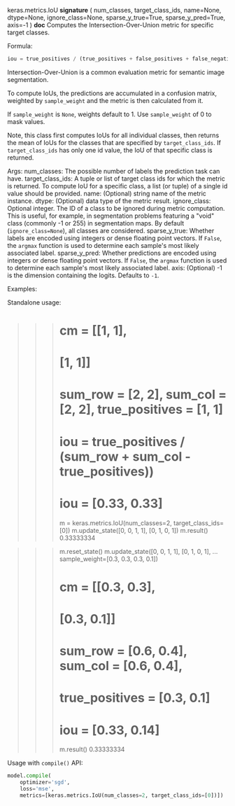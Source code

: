 keras.metrics.IoU
__signature__
(
  num_classes,
  target_class_ids,
  name=None,
  dtype=None,
  ignore_class=None,
  sparse_y_true=True,
  sparse_y_pred=True,
  axis=-1
)
__doc__
Computes the Intersection-Over-Union metric for specific target classes.

Formula:

```python
iou = true_positives / (true_positives + false_positives + false_negatives)
```
Intersection-Over-Union is a common evaluation metric for semantic image
segmentation.

To compute IoUs, the predictions are accumulated in a confusion matrix,
weighted by `sample_weight` and the metric is then calculated from it.

If `sample_weight` is `None`, weights default to 1.
Use `sample_weight` of 0 to mask values.

Note, this class first computes IoUs for all individual classes, then
returns the mean of IoUs for the classes that are specified by
`target_class_ids`. If `target_class_ids` has only one id value, the IoU of
that specific class is returned.

Args:
    num_classes: The possible number of labels the prediction task can have.
    target_class_ids: A tuple or list of target class ids for which the
        metric is returned. To compute IoU for a specific class, a list
        (or tuple) of a single id value should be provided.
    name: (Optional) string name of the metric instance.
    dtype: (Optional) data type of the metric result.
    ignore_class: Optional integer. The ID of a class to be ignored during
        metric computation. This is useful, for example, in segmentation
        problems featuring a "void" class (commonly -1 or 255) in
        segmentation maps. By default (`ignore_class=None`), all classes are
          considered.
    sparse_y_true: Whether labels are encoded using integers or
        dense floating point vectors. If `False`, the `argmax` function
        is used to determine each sample's most likely associated label.
    sparse_y_pred: Whether predictions are encoded using integers or
        dense floating point vectors. If `False`, the `argmax` function
        is used to determine each sample's most likely associated label.
    axis: (Optional) -1 is the dimension containing the logits.
        Defaults to `-1`.

Examples:

Standalone usage:

>>> # cm = [[1, 1],
>>> #        [1, 1]]
>>> # sum_row = [2, 2], sum_col = [2, 2], true_positives = [1, 1]
>>> # iou = true_positives / (sum_row + sum_col - true_positives))
>>> # iou = [0.33, 0.33]
>>> m = keras.metrics.IoU(num_classes=2, target_class_ids=[0])
>>> m.update_state([0, 0, 1, 1], [0, 1, 0, 1])
>>> m.result()
0.33333334

>>> m.reset_state()
>>> m.update_state([0, 0, 1, 1], [0, 1, 0, 1],
...                sample_weight=[0.3, 0.3, 0.3, 0.1])
>>> # cm = [[0.3, 0.3],
>>> #        [0.3, 0.1]]
>>> # sum_row = [0.6, 0.4], sum_col = [0.6, 0.4],
>>> # true_positives = [0.3, 0.1]
>>> # iou = [0.33, 0.14]
>>> m.result()
0.33333334

Usage with `compile()` API:

```python
model.compile(
    optimizer='sgd',
    loss='mse',
    metrics=[keras.metrics.IoU(num_classes=2, target_class_ids=[0])])
```
